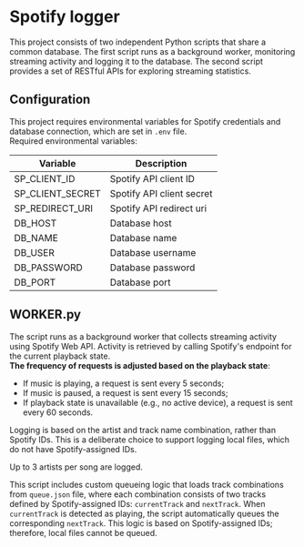 # Spotify logger
This project consists of two independent Python scripts that share a common database. The first script runs as a background worker, monitoring streaming activity and logging it to the database. The second script provides a set of RESTful APIs for exploring streaming statistics. <br>

## Configuration
This project requires environmental variables for Spotify credentials and database connection, which are set in `.env` file. <br>
Required environmental variables: <br>

| Variable         | Description                 |
|------------------|-----------------------------|
| SP_CLIENT_ID     | Spotify API client ID       |
| SP_CLIENT_SECRET | Spotify API client secret   |
| SP_REDIRECT_URI  | Spotify API redirect uri    |
| DB_HOST          | Database host               |
| DB_NAME          | Database name               |
| DB_USER          | Database username           |
| DB_PASSWORD      | Database password           |
| DB_PORT          | Database port               |

## WORKER.py
The script runs as a background worker that collects streaming activity using Spotify Web API. Activity is retrieved by calling Spotify's endpoint for the current playback state.<br>
**The frequency of requests is adjusted based on the playback state**:
* If music is playing, a request is sent every 5 seconds;
* If music is paused, a request is sent every 15 seconds;
* If playback state is unavailable (e.g., no active device), a request is sent every 60 seconds.

Logging is based on the artist and track name combination, rather than Spotify IDs. This is a deliberate choice to support logging local files, which do not have Spotify-assigned IDs. <br>

Up to 3 artists per song are logged. <br>

This script includes custom queueing logic that loads track combinations from `queue.json` file, where each combination consists of two tracks defined by Spotify-assigned IDs: `currentTrack` and `nextTrack`. When `currentTrack` is detected as playing, the script automatically queues the corresponding `nextTrack`. This logic is based on Spotify-assigned IDs; therefore, local files cannot be queued. <br>
